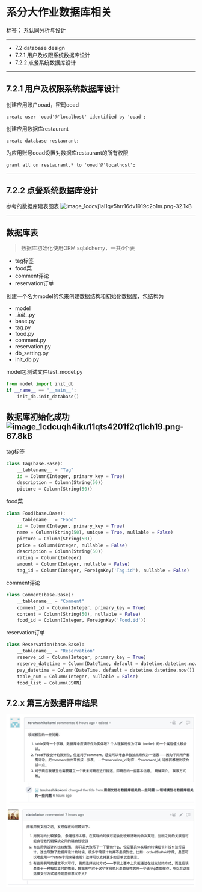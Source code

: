 # 系分大作业数据库相关

标签： 系认同分析与设计


----------

 - 7.2 database design
  - 7.2.1 用户及权限系统数据库设计
  - 7.2.2 点餐系统数据库设计


----------
## 7.2.1 用户及权限系统数据库设计 ##
创建应用账户ooad，密码ooad
```mysql
create user 'ooad'@'localhost' identified by 'ooad';
```

创建应用数据库restaurant
```mysql
create database restaurant;
```

为应用账号ooad设置对数据库restaurant的所有权限
```mysql
grant all on restaurant.* to 'ooad'@'localhost';
```


----------
## 7.2.2 点餐系统数据库设计 ##
参考的数据库建表图表
![image_1cdcvj1al1qv5hrr16dv1919c2o1m.png-32.1kB][1]


----------
## 数据库表 ##

> 数据库初始化使用ORM sqlalchemy，一共4个表

 - tag标签
 - food菜
 - comment评论
 - reservation订单

创建一个名为model的包来创建数据结构和初始化数据库，包结构为

 - model
  - \__init__.py
  - base.py
  - tag.py
  - food.py
  - comment.py
  - reservation.py
  - db_setting.py
  - init_db.py

model包测试文件test_model.py
```python
from model import init_db
if __name__ == "__main__":
	init_db.init_database()
```

数据库初始化成功
![image_1cdcuqh4iku11qts4201f2q1lch19.png-67.8kB][2]
----------


tag标签
```python
class Tag(base.Base):
    __tablename__ = "Tag"
    id = Column(Integer, primary_key = True)
    description = Column(String(50))
    picture = Column(String(50))
```

food菜
```python
class Food(base.Base):
    __tablename__ = "Food"
    id = Column(Integer, primary_key = True)
    name = Column(String(50), unique = True, nullable = False)
    picture = Column(String(50))
    price = Column(Integer, nullable = False)
    description = Column(String(50))
    rating = Column(Integer)
    amount = Column(Integer, nullable = False)
    tag_id = Column(Integer, ForeignKey('Tag.id'), nullable = False)
```

comment评论
```python
class Comment(base.Base):
    __tablename__ = "Comment"
    comment_id = Column(Integer, primary_key = True)
    content = Column(String(50), nullable = False)
    food_id = Column(Integer, ForeignKey('Food.id'))
```

reservation订单
```python
class Reservation(base.Base):
    __tablename__ = "Reservation"
    reserve_id = Column(Integer, primary_key = True)
    reserve_datetime = Column(DateTime, default = datetime.datetime.now())
    pay_datetime = Column(DateTime, default = datetime.datetime.now())
    table_num = Column(Integer, nullable = False)
    food_list = Column(JSON)
```


  [1]: http://static.zybuluo.com/gzm1997/jkxxl2pljvr1axm3ztu94de9/image_1cdcvj1al1qv5hrr16dv1919c2o1m.png
  [2]: http://static.zybuluo.com/gzm1997/q3zwvfp5w9ybxknx7773hm49/image_1cdcuqh4iku11qts4201f2q1lch19.png

## 7.2.x 第三方数据评审结果 ##

![database comment](../images/database_comment1.png)
![database comment](../images/database_comment2.png)